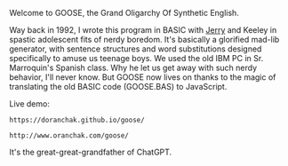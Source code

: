 Welcome to GOOSE, the Grand Oligarchy Of Synthetic English.

Way back in 1992, I wrote this program in BASIC with <a href="https://web.archive.org/web/20100317145809/http://www.unc.edu/~jmspille/blog.shtml">Jerry</a> and Keeley in spastic adolescent fits of nerdy boredom.  It's basically a glorified mad-lib generator, with sentence structures and word substitutions designed specifically to amuse us teenage boys.  We used the old IBM PC in Sr. Marroquin's Spanish class.  Why he let us get away with such nerdy behavior, I'll never know.  But GOOSE now lives on thanks to the magic of translating the old BASIC code (GOOSE.BAS) to JavaScript.

Live demo: 

    https://doranchak.github.io/goose/
    
    http://www.oranchak.com/goose/

It's the great-great-grandfather of ChatGPT.

